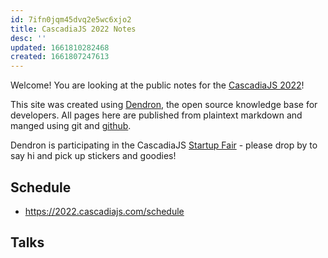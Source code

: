 ```yaml
---
id: 7ifn0jqm45dvq2e5wc6xjo2
title: CascadiaJS 2022 Notes
desc: ''
updated: 1661810282468
created: 1661807247613
---
```


Welcome! You are looking at the public notes for the [CascadiaJS 2022](https://2022.cascadiajs.com/)!

This site was created using [Dendron](https://www.dendron.so/), the open source knowledge base for developers. All pages here are published from plaintext markdown and manged using git and [github](https://github.com/dendronhq/cascadia-js-2022).

Dendron is participating in the CascadiaJS [Startup Fair](https://2022.cascadiajs.com/conference/startup-fair#dendron) - please drop by to say hi and pick up stickers and goodies!


## Schedule
- https://2022.cascadiajs.com/schedule

## Talks
